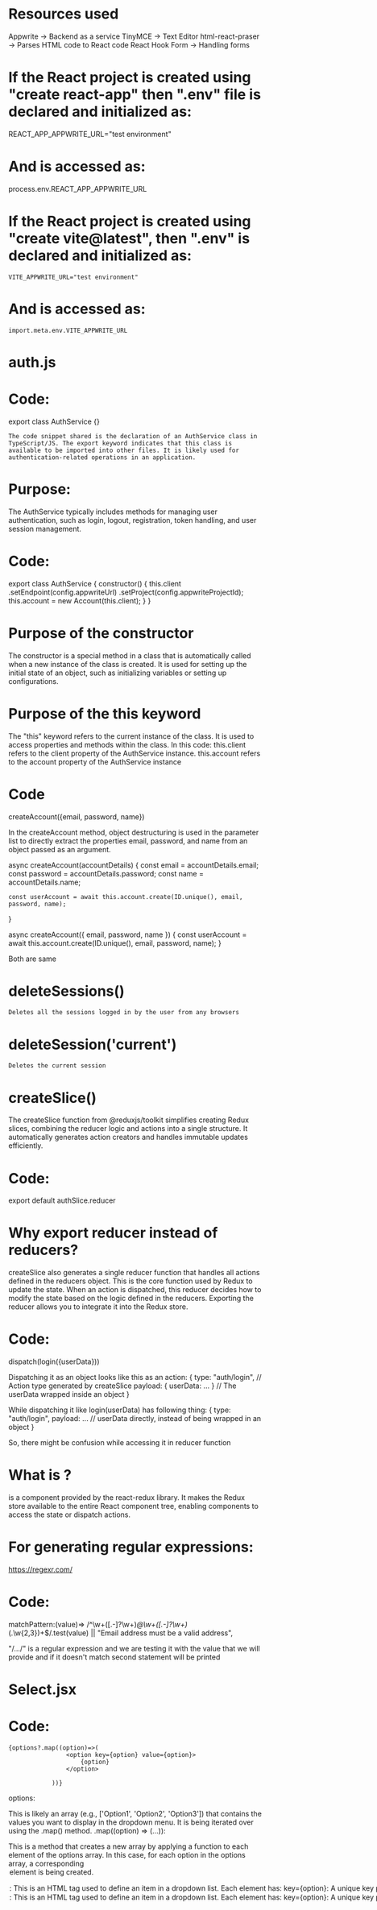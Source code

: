 # Resources used

Appwrite -> Backend as a service
TinyMCE -> Text Editor
html-react-praser -> Parses HTML code to React code
React Hook Form -> Handling forms

# If the React project is created using "create react-app" then ".env" file is declared and initialized as:

REACT_APP_APPWRITE_URL="test environment"

# And is accessed as:

process.env.REACT_APP_APPWRITE_URL

# If the React project is created using "create vite@latest", then ".env" is declared and initialized as:

    VITE_APPWRITE_URL="test environment"

# And is accessed as:

    import.meta.env.VITE_APPWRITE_URL

# auth.js

# Code:

export class AuthService {}

    The code snippet shared is the declaration of an AuthService class in TypeScript/JS. The export keyword indicates that this class is available to be imported into other files. It is likely used for authentication-related operations in an application.

# Purpose:

The AuthService typically includes methods for managing user authentication, such as login, logout, registration, token handling, and user session management.

# Code:

export class AuthService {
constructor() {
this.client
.setEndpoint(config.appwriteUrl)
.setProject(config.appwriteProjectId);
this.account = new Account(this.client);
}
}

# Purpose of the constructor

The constructor is a special method in a class that is automatically called when a new instance of the class is created.
It is used for setting up the initial state of an object, such as initializing variables or setting up configurations.

# Purpose of the this keyword

The "this" keyword refers to the current instance of the class. It is used to access properties and methods within the class.
In this code:
this.client refers to the client property of the AuthService instance.
this.account refers to the account property of the AuthService instance

# Code

createAccount({email, password, name})

In the createAccount method, object destructuring is used in the parameter list to directly extract the properties email, password, and name from an object passed as an argument.

async createAccount(accountDetails) {
const email = accountDetails.email;
const password = accountDetails.password;
const name = accountDetails.name;

    const userAccount = await this.account.create(ID.unique(), email, password, name);

}

async createAccount({ email, password, name }) {
const userAccount = await this.account.create(ID.unique(), email, password, name);
}

Both are same

# deleteSessions()

    Deletes all the sessions logged in by the user from any browsers

# deleteSession('current')

    Deletes the current session

# createSlice()

The createSlice function from @reduxjs/toolkit simplifies creating Redux slices, combining the reducer logic and actions into a single structure. It automatically generates action creators and handles immutable updates efficiently.

# Code:

export default authSlice.reducer

# Why export reducer instead of reducers?

createSlice also generates a single reducer function that handles all actions defined in the reducers object. This is the core function used by Redux to update the state.
When an action is dispatched, this reducer decides how to modify the state based on the logic defined in the reducers.
Exporting the reducer allows you to integrate it into the Redux store.

# Code:

dispatch(login({userData}))

Dispatching it as an object looks like this as an action:
{
type: "auth/login", // Action type generated by createSlice
payload: { userData: ... } // The userData wrapped inside an object
}

While dispatching it like login(userData) has following thing:
{
type: "auth/login",
payload: ... // userData directly, instead of being wrapped in an object
}

So, there might be confusion while accessing it in reducer function

# What is <Provider>?

<Provider> is a component provided by the react-redux library. It makes the Redux store available to the entire React component tree, enabling components to access the state or dispatch actions.

# For generating regular expressions:

https://regexr.com/

# Code:

matchPattern:(value)=> /^\w+([.-]?\w+)_@\w+([.-]?\w+)_(\.\w{2,3})+$/.test(value) || "Email address must be a valid address",

"/.../" is a regular expression and we are testing it with the value that we will provide and if it doesn't match second statement will be printed

# Select.jsx

# Code:

    {options?.map((option)=>(
                    <option key={option} value={option}>
                        {option}
                    </option>

                ))}

options:

This is likely an array (e.g., ['Option1', 'Option2', 'Option3']) that contains the values you want to display in the dropdown menu.
It is being iterated over using the .map() method.
.map((option) => (...)):

This is a method that creates a new array by applying a function to each element of the options array.
In this case, for each option in the options array, a corresponding <option> element is being created.

<option>:

This is an HTML tag used to define an item in a dropdown list.
Each <option> element has:
key={option}: A unique key property, required by React to track each element in a list.
value={option}: Sets the value of the <option> when selected.
{option}: The displayed text for the <option> in the dropdown.Components:
options:

This is likely an array (e.g., ['Option1', 'Option2', 'Option3']) that contains the values you want to display in the dropdown menu.
It is being iterated over using the .map() method.
.map((option) => (...)):

This is a method that creates a new array by applying a function to each element of the options array.
In this case, for each option in the options array, a corresponding <option> element is being created.

<option>:

This is an HTML tag used to define an item in a dropdown list.
Each <option> element has:
key={option}: A unique key property, required by React to track each element in a list.
value={option}: Sets the value of the <option> when selected.
{option}: The displayed text for the <option> in the dropdown.

# Login.jsx

# Code:

const { register, handleSubmit} = useForm()

register:  
A function used to register input elements into React Hook Form's state.

handleSubmit:

A function that wraps your form's submit logic.
